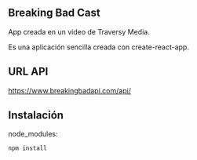 ## Breaking Bad Cast 

App creada en un video de Traversy Media.

Es una aplicación sencilla creada con create-react-app.

## URL API

https://www.breakingbadapi.com/api/

## Instalación 

node_modules:

```
npm install
```
